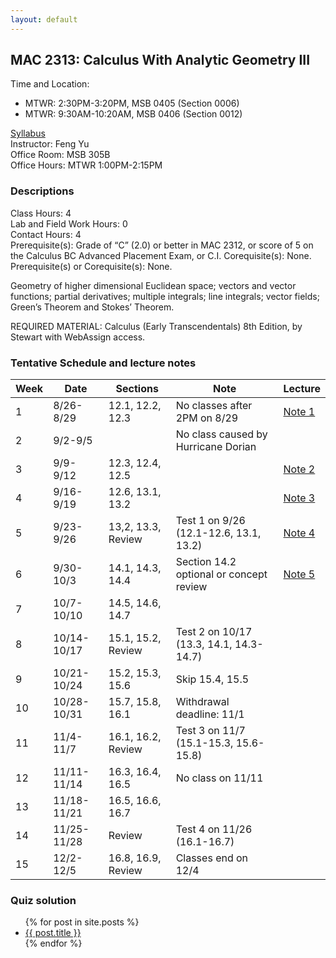 ```yaml
---
layout: default
---
```


## MAC 2313: Calculus With Analytic Geometry III
Time and Location:
- MTWR: 2:30PM-3:20PM, MSB 0405 (Section 0006)
- MTWR: 9:30AM-10:20AM, MSB 0406 (Section 0012)

[Syllabus](\assets\PDFs\MAC2313\syllabus_MAC2313.pdf)  
Instructor:  Feng Yu  
Office Room:  MSB 305B  
Office Hours:  MTWR 1:00PM-2:15PM   

### Descriptions
Class Hours: 4  
Lab and Field Work Hours: 0  
Contact Hours: 4  
Prerequisite(s): Grade of “C” (2.0) or better in MAC 2312, or score of 5 on the Calculus BC Advanced Placement Exam, or C.I. Corequisite(s): None. Prerequisite(s) or Corequisite(s): None.

Geometry of higher dimensional Euclidean space; vectors and vector functions; partial derivatives; multiple integrals; line integrals; vector fields; Green’s Theorem and Stokes’ Theorem.

REQUIRED MATERIAL:  Calculus (Early Transcendentals) 8th Edition, by Stewart with WebAssign access.

### Tentative Schedule and lecture notes

| Week | Date        | Sections           | Note                                    | Lecture                                   |
| ---- | ----------- | ------------------ | --------------------------------------- | ----------------------------------------- |
| 1    | 8/26-8/29   | 12.1, 12.2, 12.3   | No classes after 2PM on 8/29            |[Note 1](\assets\PDFs\MAC2313\Note_1.pdf) |
| 2    | 9/2-9/5     |                    | No class caused by Hurricane Dorian     |                                           |
| 3    | 9/9-9/12    | 12.3, 12.4, 12.5   |                                         |[Note 2](\assets\PDFs\MAC2313\Note_2.pdf)  |
| 4    | 9/16-9/19   | 12.6, 13.1, 13.2   |                                         |[Note 3](\assets\PDFs\MAC2313\Note_3.pdf)|
| 5    | 9/23-9/26   | 13,2, 13.3, Review | Test 1 on 9/26 (12.1-12.6, 13.1, 13.2)  |[Note 4](\assets\PDFs\MAC2313\Note_4.pdf)|
| 6    | 9/30-10/3   | 14.1, 14.3, 14.4   | Section 14.2 optional or concept review |[Note 5](\assets\PDFs\MAC2313\Note_5.pdf)|
| 7    | 10/7-10/10  | 14.5, 14.6, 14.7   |                                         |                                           |
| 8    | 10/14-10/17 | 15.1, 15.2, Review | Test 2 on 10/17 (13.3, 14.1, 14.3-14.7) |                                           |
| 9    | 10/21-10/24 | 15.2, 15.3, 15.6   | Skip 15.4, 15.5                         |                                           |
| 10   | 10/28-10/31 | 15.7, 15.8, 16.1   | Withdrawal deadline: 11/1               |                                           |
| 11   | 11/4-11/7   | 16.1, 16.2, Review | Test 3 on 11/7 (15.1-15.3, 15.6-15.8)   |                                           |
| 12   | 11/11-11/14 | 16.3, 16.4, 16.5   | No class on 11/11                       |                                           |
| 13   | 11/18-11/21 | 16.5, 16.6, 16.7   |                                         |                                           |
| 14   | 11/25-11/28 | Review             | Test 4 on 11/26 (16.1-16.7)             |                                           |
| 15   | 12/2-12/5   | 16.8, 16.9, Review | Classes end on 12/4                     |                                           |

### Quiz solution
<ul>
  {% for post in site.posts %}
    <li>
      <a href="{{ post.url }}">{{ post.title }}</a>
    </li>
  {% endfor %}
</ul>
